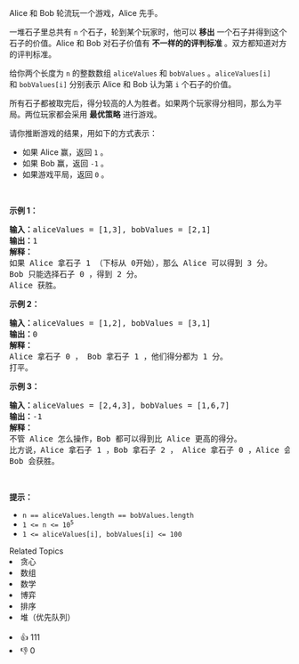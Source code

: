 <p>Alice 和&nbsp;Bob 轮流玩一个游戏，Alice 先手。</p>

<p>一堆石子里总共有&nbsp;<code>n</code>&nbsp;个石子，轮到某个玩家时，他可以 <strong>移出</strong>&nbsp;一个石子并得到这个石子的价值。Alice 和 Bob 对石子价值有 <strong>不一样的的评判标准</strong>&nbsp;。双方都知道对方的评判标准。</p>

<p>给你两个长度为 <code>n</code>&nbsp;的整数数组&nbsp;<code>aliceValues</code> 和&nbsp;<code>bobValues</code>&nbsp;。<code>aliceValues[i]</code> 和&nbsp;<code>bobValues[i]</code>&nbsp;分别表示 Alice 和 Bob 认为第&nbsp;<code>i</code>&nbsp;个石子的价值。</p>

<p>所有石子都被取完后，得分较高的人为胜者。如果两个玩家得分相同，那么为平局。两位玩家都会采用 <b>最优策略</b>&nbsp;进行游戏。</p>

<p>请你推断游戏的结果，用如下的方式表示：</p>

<ul> 
 <li>如果 Alice 赢，返回&nbsp;<code>1</code>&nbsp;。</li> 
 <li>如果 Bob 赢，返回&nbsp;<code>-1</code>&nbsp;。</li> 
 <li>如果游戏平局，返回&nbsp;<code>0</code>&nbsp;。</li> 
</ul>

<p>&nbsp;</p>

<p><strong>示例 1：</strong></p>

<pre>
<b>输入：</b>aliceValues = [1,3], bobValues = [2,1]
<b>输出：</b>1
<strong>解释：</strong>
如果 Alice 拿石子 1 （下标从 0开始），那么 Alice 可以得到 3 分。
Bob 只能选择石子 0 ，得到 2 分。
Alice 获胜。
</pre>

<p><strong>示例 2：</strong></p>

<pre>
<strong>输入：</strong>aliceValues = [1,2], bobValues = [3,1]
<b>输出：</b>0
<strong>解释：</strong>
Alice 拿石子 0 ， Bob 拿石子 1 ，他们得分都为 1 分。
打平。
</pre>

<p><strong>示例 3：</strong></p>

<pre>
<b>输入：</b>aliceValues = [2,4,3], bobValues = [1,6,7]
<b>输出：</b>-1
<strong>解释：</strong>
不管 Alice 怎么操作，Bob 都可以得到比 Alice 更高的得分。
比方说，Alice 拿石子 1 ，Bob 拿石子 2 ， Alice 拿石子 0 ，Alice 会得到 6 分而 Bob 得分为 7 分。
Bob 会获胜。
</pre>

<p>&nbsp;</p>

<p><strong>提示：</strong></p>

<ul> 
 <li><code>n == aliceValues.length == bobValues.length</code></li> 
 <li><code>1 &lt;= n &lt;= 10<sup>5</sup></code></li> 
 <li><code>1 &lt;= aliceValues[i], bobValues[i] &lt;= 100</code></li> 
</ul>

<div><div>Related Topics</div><div><li>贪心</li><li>数组</li><li>数学</li><li>博弈</li><li>排序</li><li>堆（优先队列）</li></div></div><br><div><li>👍 111</li><li>👎 0</li></div>